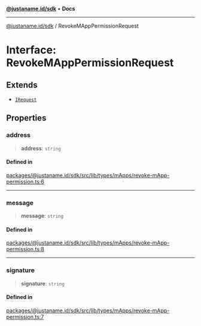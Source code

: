 [**@justaname.id/sdk**](../README.md) • **Docs**

***

[@justaname.id/sdk](../globals.md) / RevokeMAppPermissionRequest

# Interface: RevokeMAppPermissionRequest

## Extends

- [`IRequest`](IRequest.md)

## Properties

### address

> **address**: `string`

#### Defined in

[packages/@justaname.id/sdk/src/lib/types/mApps/revoke-mApp-permission.ts:6](https://github.com/JustaName-id/JustaName-sdk/blob/577c5c787ef18bf8ddf8b997f021738a0e8ca336/packages/@justaname.id/sdk/src/lib/types/mApps/revoke-mApp-permission.ts#L6)

***

### message

> **message**: `string`

#### Defined in

[packages/@justaname.id/sdk/src/lib/types/mApps/revoke-mApp-permission.ts:8](https://github.com/JustaName-id/JustaName-sdk/blob/577c5c787ef18bf8ddf8b997f021738a0e8ca336/packages/@justaname.id/sdk/src/lib/types/mApps/revoke-mApp-permission.ts#L8)

***

### signature

> **signature**: `string`

#### Defined in

[packages/@justaname.id/sdk/src/lib/types/mApps/revoke-mApp-permission.ts:7](https://github.com/JustaName-id/JustaName-sdk/blob/577c5c787ef18bf8ddf8b997f021738a0e8ca336/packages/@justaname.id/sdk/src/lib/types/mApps/revoke-mApp-permission.ts#L7)
